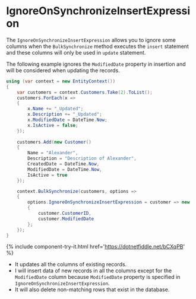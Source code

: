 # IgnoreOnSynchronizeInsertExpression

The `IgnoreOnSynchronizeInsertExpression` allows you to ignore some columns when the `BulkSynchronize` method executes the `insert` statement and these columns will only be used in `update` statement.

The following example ignores the `ModifiedDate` property in insertion and will be considered when updating the records.

```csharp
using (var context = new EntityContext())
{
    var customers = context.Customers.Take(2).ToList();
    customers.ForEach(x => 
    { 
        x.Name += "_Updated"; 
        x.Description += "_Updated"; 
        x.ModifiedDate = DateTime.Now; 
        x.IsActive = false; 
    });
	
    customers.Add(new Customer() 
    { 
        Name = "Alexander", 
        Description = "Description of Alexander", 
        CreatedDate = DateTime.Now, 
        ModifiedDate = DateTime.Now, 
        IsActive = true 
    });

    context.BulkSynchronize(customers, options => 
    {
        options.IgnoreOnSynchronizeInsertExpression = customer => new 
        {
            customer.CustomerID,  
            customer.ModifiedDate
        };
    });					  
}
```

{% include component-try-it.html href='https://dotnetfiddle.net/bCXqPB' %}

 - It updates all the columns of existing records.
 - I will insert data of new records in all the columns except for the `ModifiedDate` column because `ModifiedDate` property is specified in `IgnoreOnSynchronizeInsertExpression`. 
 - It will also delete non-matching rows that exist in the database.
